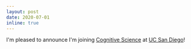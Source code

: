```yaml
---
layout: post
date: 2020-07-01
inline: true
---
```


I'm pleased to announce I'm joining
[Cognitive Science](http://www.cogsci.ucsd.edu) at
[UC San Diego](http://ucsd.edu)!
